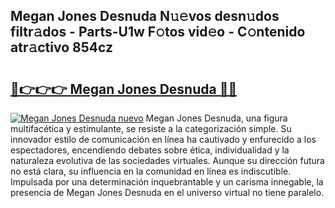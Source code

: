 ## Megan Jones Desnuda N𝚞𝚎vos desn𝚞dos filtr𝚊dos - Parts-U1w F𝚘tos vid𝚎o - C𝚘ntenido atr𝚊ctivo 854cz

# <h2><a href="http://mb5r8c3.tromn.icu/?c=Megan+Jones+Desnuda">🔗👉👉👉 Megan Jones Desnuda 🔗🔗</a></h2>

[![Megan Jones Desnuda nuevo](https://i.imgur.com/pEAQMta.gif)](http://mb5r8c3.tromn.icu/?c=Megan+Jones+Desnuda)
Megan Jones Desnuda, una figura multifacética y estimulante, se resiste a la categorización simple. Su innovador estilo de comunicación en línea ha cautivado y enfurecido a los espectadores, encendiendo debates sobre ética, individualidad y la naturaleza evolutiva de las sociedades virtuales. Aunque su dirección futura no está clara, su influencia en la comunidad en línea es indiscutible. Impulsada por una determinación inquebrantable y un carisma innegable, la presencia de Megan Jones Desnuda en el universo virtual no tiene paralelo.
